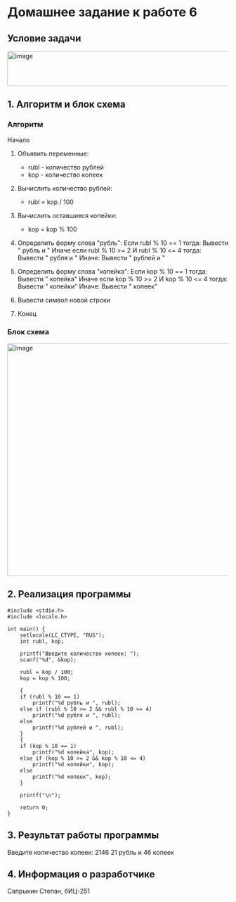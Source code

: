 # Домашнее задание к работе 6
## Условие задачи
<img width="817" height="79" alt="image" src="https://github.com/user-attachments/assets/32335829-d08e-43c7-9a0b-704cdbab13ea" />

## 1. Алгоритм и блок схема
### Алгоритм
Начало
1. Объявить переменные:
   - rubl - количество рублей
   - kop - количество копеек

2. Вычислить количество рублей:
   - rubl = kop / 100
3. Вычислить оставшиеся копейки:
   - kop = kop % 100

4. Определить форму слова "рубль":
    Если rubl % 10 == 1 тогда:
        Вывести " рубль и "
    Иначе если rubl % 10 >= 2 И rubl % 10 <= 4 тогда:
        Вывести " рубля и "
    Иначе:
        Вывести " рублей и "

5. Определить форму слова "копейка":
    Если kop % 10 == 1 тогда:
        Вывести " копейка"
    Иначе если kop % 10 >= 2 И kop % 10 <= 4 тогда:
        Вывести " копейки"
    Иначе:
        Вывести " копеек"

6. Вывести символ новой строки

7. Конец
### Блок схема
<img width="574" height="529" alt="image" src="https://github.com/user-attachments/assets/6411fbb5-0983-4b80-b869-5dd337e075df" />


## 2. Реализация программы

    #include <stdio.h>
    #include <locale.h>
    
    int main() {
        setlocale(LC_CTYPE, "RUS");
        int rubl, kop;
    
        printf("Введите количество копеек: ");
        scanf("%d", &kop);
    
        rubl = kop / 100;
        kop = kop % 100;
    
        {
        if (rubl % 10 == 1)
            printf("%d рубль и ", rubl);
        else if (rubl % 10 >= 2 && rubl % 10 <= 4)
            printf("%d рубля и ", rubl);
        else
            printf("%d рублей и ", rubl);
        }
        {
        if (kop % 10 == 1)
            printf("%d копейка", kop);
        else if (kop % 10 >= 2 && kop % 10 <= 4)
            printf("%d копейки", kop);
        else
            printf("%d копеек", kop);
        }
    
        printf("\n");
        
        return 0;
    }
## 3. Результат работы программы
Введите количество копеек: 2146
21 рубль и 46 копеек
## 4. Информация о разработчике
Сапрыкин Степан, бИЦ-251
